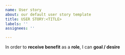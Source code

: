 ```yaml
---
name: User story
about: our default user story template
title: USER STORY:<TITLE>
labels: ''
assignees: ''

---
```


In order to **receive benefit** as a **role**, I can **goal / desire**
